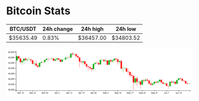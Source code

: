 # Bitcoin Stats

BTC/USDT|24h change|24h high|24h low|
|---|---|---|---|
|$35635.49|0.83%|$36457.00|$34803.52|

<img src="./chart.svg">
